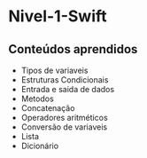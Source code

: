 # Nivel-1-Swift

## Conteúdos aprendidos

- Tipos de variaveis
- Estruturas Condicionais
- Entrada e saida de dados
- Metodos
- Concatenação
- Operadores aritméticos
- Conversão de variaveis
- Lista
- Dicionário
